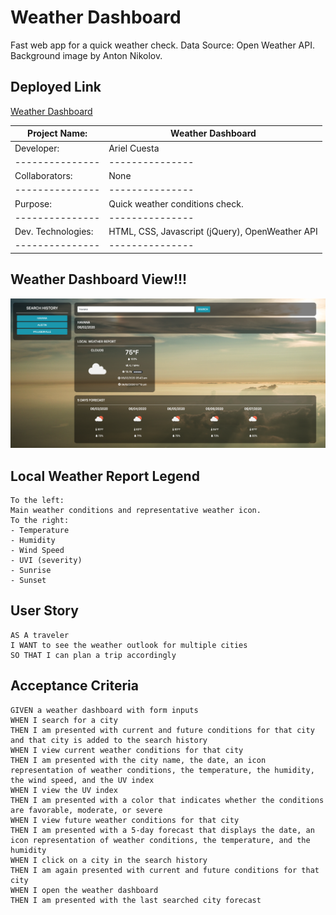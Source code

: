 # Weather Dashboard
Fast web app for a quick weather check.
Data Source: Open Weather API.
Background image by Anton Nikolov.

## Deployed Link
[Weather Dashboard](https://arielcc88.github.io/UT-FSWD-DEPLOYED/weather_dashboard/)


|Project Name: |Weather Dashboard|
| --------------- | --------------- |
|Developer:| Ariel Cuesta|
| --------------- | --------------- |
|Collaborators:| None|
| --------------- | --------------- |
|Purpose:| Quick weather conditions check.|
| --------------- | --------------- |
|Dev. Technologies:| HTML, CSS, Javascript (jQuery), OpenWeather API|
| --------------- | --------------- |

## Weather Dashboard View!!!

![weather dashboard view](./assets/images/weather-dashboard-view.png)

## Local Weather Report Legend
```
To the left: 
Main weather conditions and representative weather icon.
To the right:
- Temperature
- Humidity
- Wind Speed
- UVI (severity)
- Sunrise
- Sunset 
```

## User Story

```
AS A traveler
I WANT to see the weather outlook for multiple cities
SO THAT I can plan a trip accordingly
```

## Acceptance Criteria

```
GIVEN a weather dashboard with form inputs
WHEN I search for a city
THEN I am presented with current and future conditions for that city and that city is added to the search history
WHEN I view current weather conditions for that city
THEN I am presented with the city name, the date, an icon representation of weather conditions, the temperature, the humidity, the wind speed, and the UV index
WHEN I view the UV index
THEN I am presented with a color that indicates whether the conditions are favorable, moderate, or severe
WHEN I view future weather conditions for that city
THEN I am presented with a 5-day forecast that displays the date, an icon representation of weather conditions, the temperature, and the humidity
WHEN I click on a city in the search history
THEN I am again presented with current and future conditions for that city
WHEN I open the weather dashboard
THEN I am presented with the last searched city forecast
```